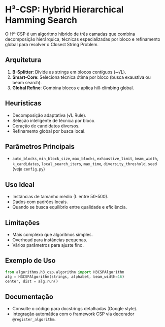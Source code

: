 # H³-CSP: Hybrid Hierarchical Hamming Search

O H³-CSP é um algoritmo híbrido de três camadas que combina decomposição hierárquica, técnicas especializadas por bloco e refinamento global para resolver o Closest String Problem.

## Arquitetura

1. **B-Splitter**: Divide as strings em blocos contíguos (~√L).
2. **Smart-Core**: Seleciona técnica ótima por bloco (busca exaustiva ou beam search).
3. **Global Refine**: Combina blocos e aplica hill-climbing global.

## Heurísticas

- Decomposição adaptativa (√L Rule).
- Seleção inteligente de técnica por bloco.
- Geração de candidatos diversos.
- Refinamento global por busca local.

## Parâmetros Principais

- `auto_blocks`, `min_block_size`, `max_blocks`, `exhaustive_limit`, `beam_width`, `k_candidates`, `local_search_iters`, `max_time`, `diversity_threshold`, `seed` (veja `config.py`)

## Uso Ideal

- Instâncias de tamanho médio (L entre 50-500).
- Dados com padrões locais.
- Quando se busca equilíbrio entre qualidade e eficiência.

## Limitações

- Mais complexo que algoritmos simples.
- Overhead para instâncias pequenas.
- Vários parâmetros para ajuste fino.

## Exemplo de Uso

```python
from algorithms.h3_csp.algorithm import H3CSPAlgorithm
alg = H3CSPAlgorithm(strings, alphabet, beam_width=16)
center, dist = alg.run()
```

## Documentação

- Consulte o código para docstrings detalhadas (Google style).
- Integração automática com o framework CSP via decorador `@register_algorithm`.
